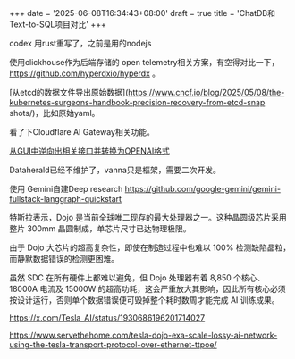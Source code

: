 +++
date = '2025-06-08T16:34:43+08:00'
draft = true
title = 'ChatDB和Text-to-SQL项目对比'
+++

codex 用rust重写了，之前是用的nodejs

使用clickhouse作为后端存储的 open telemetry相关方案，有空得对比一下，https://github.com/hyperdxio/hyperdx 。

[从etcd的数据文件导出原始数据](https://www.cncf.io/blog/2025/05/08/the-kubernetes-surgeons-handbook-precision-recovery-from-etcd-snap
shots/)，比如原始yaml。

看了下Cloudflare AI Gateway相关功能。

[从GUI中逆向出相关接口并转换为OPENAI格式](https://github.com/bincooo/chatgpt-adapter/discussions/106)

Dataherald已经不维护了，vanna只是框架，需要二次开发。

使用 Gemini自建Deep research https://github.com/google-gemini/gemini-fullstack-langgraph-quickstart


特斯拉表示，Dojo 是当前全球唯二现存的最大处理器之一。这种晶圆级芯片采用整片 300mm 晶圆制成，单芯片尺寸已达物理极限。

由于 Dojo 大芯片的超高复杂性，即使在制造过程中也难以 100% 检测缺陷晶粒，而静默数据错误的检测更困难。

虽然 SDC 在所有硬件上都难以避免，但 Dojo 处理器有着 8,850 个核心、18000A 电流及 15000W 的超高功耗，这会严重放大其影响，因此所有核心必须按设计运行，否则单个数据错误便可毁掉整个耗时数周才能完成 AI 训练成果。


https://x.com/Tesla_AI/status/1930686196201714027

https://www.servethehome.com/tesla-dojo-exa-scale-lossy-ai-network-using-the-tesla-transport-protocol-over-ethernet-ttpoe/


